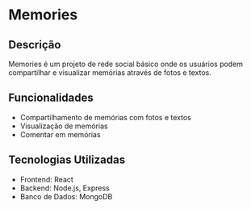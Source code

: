 # Memories

## Descrição
Memories é um projeto de rede social básico onde os usuários podem compartilhar e visualizar memórias através de fotos e textos.

## Funcionalidades
- Compartilhamento de memórias com fotos e textos
- Visualização de memórias
- Comentar em memórias

## Tecnologias Utilizadas
- Frontend: React
- Backend: Node.js, Express
- Banco de Dados: MongoDB